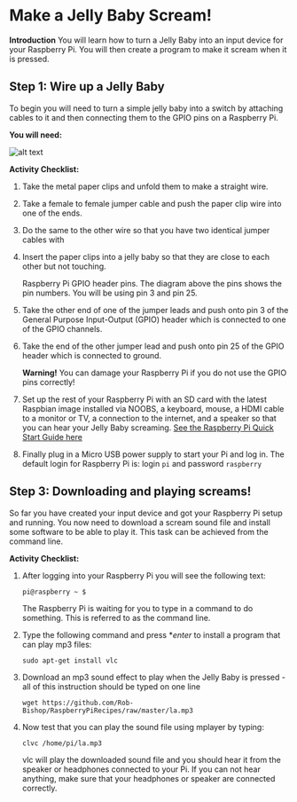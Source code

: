 # Make a Jelly Baby Scream!

**Introduction**
You will learn how to turn a Jelly Baby into an input device for your Raspberry Pi. You will then create a program to make it scream when it is pressed. 

## Step 1: Wire up a Jelly Baby

To begin you will need to turn a simple jelly baby into a switch by attaching cables to it and then connecting them to the GPIO pins on a Raspberry Pi.

**You will need:**

![alt text](image.png "Components")

**Activity Checklist:**

1. Take the metal paper clips and unfold them to make a straight wire.

2. Take a female to female jumper cable and push the paper clip wire into one of the ends. 

3. Do the same to the other wire so that you have two identical jumper cables with 

4. Insert the paper clips into a jelly baby so that they are close to each other but not touching. 

    Raspberry Pi GPIO header pins. The diagram above the pins shows the pin numbers. You will be using pin 3 and pin 25.

5. Take the other end of one of the jumper leads and push onto pin 3 of the General Purpose Input-Output (GPIO) header which is connected to one of the GPIO channels.

6. Take the end of the other jumper lead and push onto pin 25 of the GPIO header which is connected to ground.

    **Warning!** You can damage your Raspberry Pi if you do not use the GPIO pins correctly!

7. Set up the rest of your Raspberry Pi with an SD card with the latest Raspbian image installed via NOOBS, a keyboard, mouse, a HDMI cable to a monitor or TV, a connection to the internet, and a speaker so that you can hear your Jelly Baby screaming. [See the Raspberry Pi Quick Start Guide here](http://www.raspberrypi.org/quick-start-guide)    

8. Finally plug in a Micro USB power supply to start your Pi and log in. The default login for Raspberry Pi is: login `pi` and password `raspberry` 
    
## Step 3: Downloading and playing screams!

So far you have created your input device and got your Raspberry Pi setup and running. You now need to download a scream sound file and install some software to be able to play it. This task can be achieved from the command line.

**Activity Checklist:**

1.  After logging into your Raspberry Pi you will see the following text:
    
    ```
    pi@raspberry ~ $
    ```
    The Raspberry Pi is waiting for you to type in a command to do something. This is referred to as the command line. 

2.  Type the following command and press **enter* to install a program that can play mp3 files:

    ```
    sudo apt-get install vlc
    ```
    
3.  Download an mp3 sound effect to play when the Jelly Baby is pressed - all of this instruction should be typed on one line 

    ```
    wget https://github.com/Rob-Bishop/RaspberryPiRecipes/raw/master/la.mp3 
    ```
4.  Now test that you can play the sound file using mplayer by typing:

    ```
    clvc /home/pi/la.mp3
    ```
    
    vlc will play the downloaded sound file and you should hear it from the speaker or headphones connected to your Pi. If     you can not hear anything, make sure that your headphones or speaker are connected correctly.  
    
    
